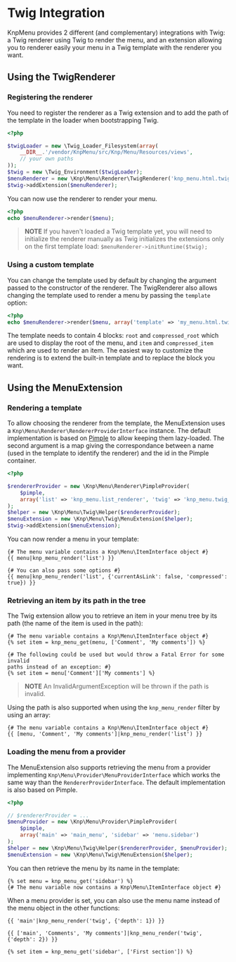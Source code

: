 Twig Integration
================

KnpMenu provides 2 different (and complementary) integrations with Twig:
a Twig renderer using Twig to render the menu, and an extension allowing
you to renderer easily your menu in a Twig template with the renderer you
want.

Using the TwigRenderer
-----------------------

### Registering the renderer

You need to register the renderer as a Twig extension and to add the path
of the template in the loader when bootstrapping Twig.

```php
<?php

$twigLoader = new \Twig_Loader_Filesystem(array(
    __DIR__.'/vendor/KnpMenu/src/Knp/Menu/Resources/views',
    // your own paths
));
$twig = new \Twig_Environment($twigLoader);
$menuRenderer = new \Knp\Menu\Renderer\TwigRenderer('knp_menu.html.twig');
$twig->addExtension($menuRenderer);
```

You can now use the renderer to render your menu.

```php
<?php
echo $menuRenderer->render($menu);
```

>**NOTE**
>If you haven't loaded a Twig template yet, you will need to initialize the
>renderer manually as Twig initializes the extensions only on the first template
>load: ``$menuRenderer->initRuntime($twig);``

### Using a custom template

You can change the template used by default by changing the argument passed
to the constructor of the renderer.
The TwigRenderer also allows changing the template used to render a menu by
passing the `template` option:

```php
<?php
echo $menuRenderer->render($menu, array('template' => 'my_menu.html.twig'));
```

The template needs to contain 4 blocks: `root` and `compressed_root` which
are used to display the root of the menu, and `item` and `compressed_item`
which are used to render an item. The easiest way to customize the rendering
is to extend the built-in template and to replace the block you want.

Using the MenuExtension
-----------------------

### Rendering a template

To allow choosing the renderer from the template, the MenuExtension uses
a `Knp\Menu\Renderer\RendererProviderInterface` instance.
The default implementation is based on [Pimple](http://pimple-project.org/)
to allow keeping them lazy-loaded. The second argument is a map giving the
correspondance between a name (used in the template to identify the renderer)
and the id in the Pimple container.

```php
<?php

$rendererProvider = new \Knp\Menu\Renderer\PimpleProvider(
    $pimple,
    array('list' => 'knp_menu.list_renderer', 'twig' => 'knp_menu.twig_renderer')
);
$helper = new \Knp\Menu\Twig\Helper($rendererProvider);
$menuExtension = new \Knp\Menu\Twig\MenuExtension($helper);
$twig->addExtension($menuExtension);
```

You can now render a menu in your template:

```jinja
{# The menu variable contains a Knp\Menu\ItemInterface object #}
{{ menu|knp_menu_render('list') }}

{# You can also pass some options #}
{{ menu|knp_menu_render('list', {'currentAsLink': false, 'compressed': true}) }}
```

### Retrieving an item by its path in the tree

The Twig extension allow you to retrieve an item in your menu tree by its
path (the name of the item is used in the path):

```jinja
{# The menu variable contains a Knp\Menu\ItemInterface object #}
{% set item = knp_menu_get(menu, ['Comment', 'My comments']) %}

{# The following could be used but would throw a Fatal Error for some invalid
paths instead of an exception: #}
{% set item = menu['Comment']['My comments'] %}
```

>**NOTE**
>An InvalidArgumentException will be thrown if the path is invalid.

Using the path is also supported when using the `knp_menu_render` filter
by using an array:

```jinja
{# The menu variable contains a Knp\Menu\ItemInterface object #}
{{ [menu, 'Comment', 'My comments']|knp_menu_render('list') }}
```

### Loading the menu from a provider

The MenuExtension also supports retrieving the menu from a provider implementing
`Knp\Menu\Provider\MenuProviderInterface` which works the same way than the
`RendererProviderInterface`. The default implementation is also based on
Pimple.

```php
<?php

// $rendererProvider = ...
$menuProvider = new \Knp\Menu\Provider\PimpleProvider(
    $pimple,
    array('main' => 'main_menu', 'sidebar' => 'menu.sidebar')
);
$helper = new \Knp\Menu\Twig\Helper($rendererProvider, $menuProvider);
$menuExtension = new \Knp\Menu\Twig\MenuExtension($helper);
```

You can then retrieve the menu by its name in the template:

```jinja
{% set menu = knp_menu_get('sidebar') %}
{# The menu variable now contains a Knp\Menu\ItemInterface object #}
```

When a menu provider is set, you can also use the menu name instead of the
menu object in the other functions:

```jinja
{{ 'main'|knp_menu_render('twig', {'depth': 1}) }}

{{ ['main', 'Comments', 'My comments']|knp_menu_render('twig', {'depth': 2}) }}

{% set item = knp_menu_get('sidebar', ['First section']) %}
```

